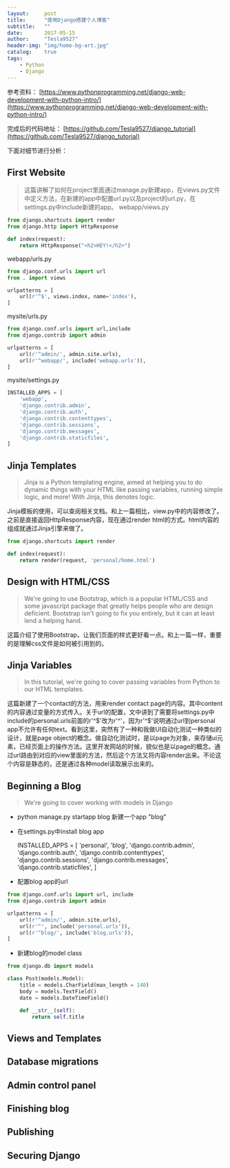 ```yaml
---
layout:     post
title:      "使用Django搭建个人博客"
subtitle:   ""
date:       2017-05-15
author:     "Tesla9527"
header-img: "img/home-bg-art.jpg"
catalog:    true
tags:
    - Python
    - Django
---
```

参考资料：
[https://www.pythonprogramming.net/django-web-development-with-python-intro/](https://www.pythonprogramming.net/django-web-development-with-python-intro/)

完成后的代码地址：
[https://github.com/Tesla9527/django_tutorial](https://github.com/Tesla9527/django_tutorial)

下面对细节进行分析：


## First Website

>这篇讲解了如何在project里面通过manage.py新建app，在views.py文件中定义方法，在新建的app中配置url.py以及project的url.py，在settings.py中include新建的app。
webapp/views.py
```python
from django.shortcuts import render
from django.http import HttpResponse

def index(request):
    return HttpResponse("<h2>HEY!</h2>")
```

webapp/urls.py
```python
from django.conf.urls import url
from . import views

urlpatterns = [
    url(r'^$', views.index, name='index'),
]
```

mysite/urls.py
```python
from django.conf.urls import url,include
from django.contrib import admin

urlpatterns = [
    url(r'^admin/', admin.site.urls),
    url(r'^webapp/', include('webapp.urls')),
]
```

mysite/settings.py
```python
INSTALLED_APPS = [
    'webapp',
    'django.contrib.admin',
    'django.contrib.auth',
    'django.contrib.contenttypes',
    'django.contrib.sessions',
    'django.contrib.messages',
    'django.contrib.staticfiles',
]
```


## Jinja Templates

>Jinja is a Python templating engine, aimed at helping you to do dynamic things with your HTML like passing variables, running simple logic, and more! With Jinja, this denotes logic. 

Jinja模板的使用，可以查阅相关文档。和上一篇相比，view.py中的内容修改了。之前是直接返回HttpResponse内容，现在通过render html的方式。html内容的组成就通过Jinja引擎来做了。
```python
from django.shortcuts import render

def index(request):
    return render(request, 'personal/home.html')
```

## Design with HTML/CSS

>We're going to use Bootstrap, which is a popular HTML/CSS and some javascript package that greatly helps people who are design deficient. Bootstrap isn't going to fix you entirely, but it can at least lend a helping hand. 

这篇介绍了使用Bootstrap，让我们页面的样式更好看一点。和上一篇一样，重要的是理解css文件是如何被引用到的。

## Jinja Variables

>In this tutorial, we're going to cover passing variables from Python to our HTML templates.

这篇新建了一个contact的方法，用来render contact page的内容。其中content的内容通过变量的方式传入。关于url的配置，文中讲到了需要将settings.py中include的personal.urls前面的r'^$'改为r'^'，因为r'^$'说明通过url到personal app不允许有任何text。看到这里，突然有了一种和我做UI自动化测试一种类似的设计，就是page object的概念。做自动化测试时，是以page为对象，来存储ui元素，已经页面上的操作方法。这里开发网站的时候，貌似也是以page的概念。通过url路由到对应的view里面的方法，然后这个方法又将内容render出来。不论这个内容是静态的，还是通过各种model读取展示出来的。

## Beginning a Blog

>We're going to cover working with models in Django

- python manage.py startapp blog 新建一个app "blog"
- 在settings.py中install blog app
	
	INSTALLED_APPS = [
    'personal',
    'blog',
    'django.contrib.admin',
    'django.contrib.auth',
    'django.contrib.contenttypes',
    'django.contrib.sessions',
    'django.contrib.messages',
    'django.contrib.staticfiles',
]

- 配置blog app的url
```python
from django.conf.urls import url, include
from django.contrib import admin

urlpatterns = [
    url(r'^admin/', admin.site.urls),
    url(r'^', include('personal.urls')),
    url(r'^blog/', include('blog.urls')),
]
```

- 新建blog的model class
```python
from django.db import models

class Post(models.Model):
    title = models.CharField(max_length = 140)
    body = models.TextField()
    date = models.DateTimeField()

    def __str__(self):
        return self.title
```

## Views and Templates

## Database migrations

## Admin control panel

## Finishing blog

## Publishing

## Securing Django